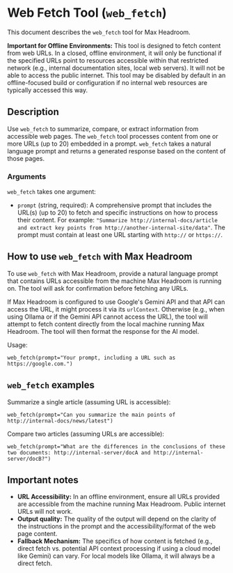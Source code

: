 # Web Fetch Tool (`web_fetch`)

This document describes the `web_fetch` tool for Max Headroom.

**Important for Offline Environments:** This tool is designed to fetch content from web URLs. In a closed, offline environment, it will only be functional if the specified URLs point to resources accessible within that restricted network (e.g., internal documentation sites, local web servers). It will not be able to access the public internet. This tool may be disabled by default in an offline-focused build or configuration if no internal web resources are typically accessed this way.

## Description

Use `web_fetch` to summarize, compare, or extract information from accessible web pages. The `web_fetch` tool processes content from one or more URLs (up to 20) embedded in a prompt. `web_fetch` takes a natural language prompt and returns a generated response based on the content of those pages.

### Arguments

`web_fetch` takes one argument:

- `prompt` (string, required): A comprehensive prompt that includes the URL(s) (up to 20) to fetch and specific instructions on how to process their content. For example: `"Summarize http://internal-docs/article and extract key points from http://another-internal-site/data"`. The prompt must contain at least one URL starting with `http://` or `https://`.

## How to use `web_fetch` with Max Headroom

To use `web_fetch` with Max Headroom, provide a natural language prompt that contains URLs accessible from the machine Max Headroom is running on. The tool will ask for confirmation before fetching any URLs.

If Max Headroom is configured to use Google's Gemini API and that API can access the URL, it might process it via its `urlContext`. Otherwise (e.g., when using Ollama or if the Gemini API cannot access the URL), the tool will attempt to fetch content directly from the local machine running Max Headroom. The tool will then format the response for the AI model.

Usage:

```
web_fetch(prompt="Your prompt, including a URL such as https://google.com.")
```

## `web_fetch` examples

Summarize a single article (assuming URL is accessible):

```
web_fetch(prompt="Can you summarize the main points of http://internal-docs/news/latest")
```

Compare two articles (assuming URLs are accessible):

```
web_fetch(prompt="What are the differences in the conclusions of these two documents: http://internal-server/docA and http://internal-server/docB?")
```

## Important notes

- **URL Accessibility:** In an offline environment, ensure all URLs provided are accessible from the machine running Max Headroom. Public internet URLs will not work.
- **Output quality:** The quality of the output will depend on the clarity of the instructions in the prompt and the accessibility/format of the web page content.
- **Fallback Mechanism:** The specifics of how content is fetched (e.g., direct fetch vs. potential API context processing if using a cloud model like Gemini) can vary. For local models like Ollama, it will always be a direct fetch.
